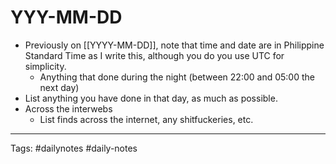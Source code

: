 # YYY-MM-DD

* Previously on [[YYYY-MM-DD]], note that time and date are in Philippine Standard Time as I write this, although you do you use UTC for simplicity.
	* Anything that done during the night (between 22:00 and 05:00 the next day)
* List anything you have done in that day, as much as possible.
* Across the interwebs
	* List finds across the internet, any shitfuckeries, etc.
---

Tags: #dailynotes #daily-notes